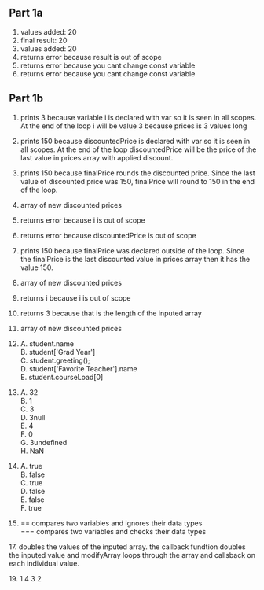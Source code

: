 ## Part 1a

1. values added: 20
2. final result: 20
3. values added: 20
4. returns error because result is out of scope
5. returns error because you cant change const variable
6. returns error because you cant change const variable

## Part 1b

1. prints 3 because variable i is declared with var so it is seen in all scopes. At the end of the loop i will be value 3 because prices is 3 values long
2. prints 150 because discountedPrice is declared with var so it is seen in all scopes. At the end of the loop discountedPrice will be the price of the last value in prices array with applied discount.
3. prints 150 because finalPrice rounds the discounted price. Since the last value of discounted price was 150, finalPrice will round to 150 in the end of the loop.
4. array of new discounted prices
5. returns error because i is out of scope
6. returns error because discountedPrice is out of scope
7. prints 150 because finalPrice was declared outside of the loop. Since the finalPrice is the last discounted value in prices array then it has the value 150.
8. array of new discounted prices
9. returns i because i is out of scope
10. returns 3 because that is the length of the inputed array
11. array of new discounted prices

12. A. student.name  
    B. student['Grad Year']  
    C. student.greeting();  
    D. student['Favorite Teacher'].name  
    E. student.courseLoad[0]  

13. A. 32  
    B. 1  
    C. 3  
    D. 3null  
    E. 4  
    F. 0  
    G. 3undefined  
    H. NaN  

14. A. true  
    B. false  
    C. true  
    D. false  
    E. false  
    F. true  

15. == compares two variables and ignores their data types  
    === compares two variables and checks their data types

17\. doubles the values of the inputed array. the callback fundtion doubles the inputed value and modifyArray loops through the array and callsback on each individual value. 

19\. 1 4 3 2
